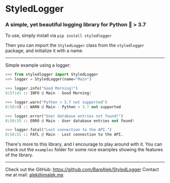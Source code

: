 # StyledLogger

### A simple, yet beautiful logging library for Python 🐍 > 3.7

To use, simply install via `pip install styledlogger`

Then you can import the `StyledLogger` class from the `styledlogger` package, and initialize it with a name.

---

Simple example using a logger:

```py
>>> from styledlogger import StyledLogger
>>> logger = StyledLogger(name="Main")

>>> logger.info("Good Morning!")
8:57:41 :: INFO @ Main - Good Morning!

>>> logger.warn("Python < 3.7 not supported")
8:58:03 :: WARN @ Main - Python < 3.7 not supported

>>> logger.error("User database entries not found!")
8:58:35 :: ERRO @ Main - User database entries not found!

>>> logger.fatal("Lost connection to the API.")
8:58:51 :: FATL @ Main - Lost connection to the API.
```

There's more to this library, and I encourage to play around with it. You can check out the `examples` folder for some nice examples showing the features of the library.

---

Check out the GitHub: https://github.com/BareAlek/StyledLogger
Contact me at mail: alek@imalek.me
